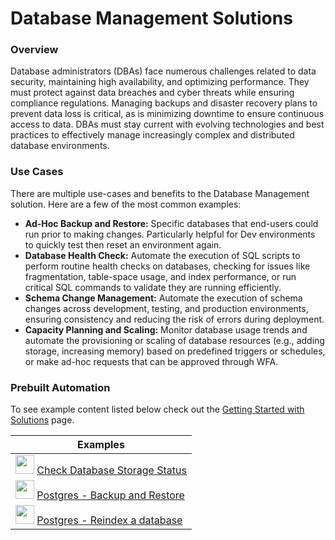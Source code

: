 # Database Management Solutions

### Overview

Database administrators (DBAs) face numerous challenges related to data security, maintaining high availability, and optimizing performance. They must protect against data breaches and cyber threats while ensuring compliance regulations. Managing backups and disaster recovery plans to prevent data loss is critical, as is minimizing downtime to ensure continuous access to data. DBAs must stay current with evolving technologies and best practices to effectively manage increasingly complex and distributed database environments.

### Use Cases

There are multiple use-cases and benefits to the Database Management solution. Here are a few of the most common examples:

- **Ad-Hoc Backup and Restore:** Specific databases that end-users could run prior to making changes. Particularly helpful for Dev environments to quickly test then reset an environment again.
- **Database Health Check:** Automate the execution of SQL scripts to perform routine health checks on databases, checking for issues like fragmentation, table-space usage, and index performance, or run critical SQL commands to validate they are running efficiently.
- **Schema Change Management:** Automate the execution of schema changes across development, testing, and production environments, ensuring consistency and reducing the risk of errors during deployment.
- **Capacity Planning and Scaling:** Monitor database usage trends and automate the provisioning or scaling of database resources (e.g., adding storage, increasing memory) based on predefined triggers or schedules, or make ad-hoc requests that can be approved through WFA.

### Prebuilt Automation 
To see example content listed below check out the [Getting Started with Solutions](/learning/solutions/getting-started.md) page.

| Examples |
| --- |
| <img src="/assets/img/rds-logo.png" width="30" height="30"> [Check Database Storage Status](/learning/solutions/database-management/db-and-autodiag.md) |
| <img src="/assets/img/postgres-logo.png" width="30" height="30"> [Postgres - Backup and Restore](/learning/solutions/database-management/postgres-backup-restore.md) |
| <img src="/assets/img/postgres-logo.png" width="30" height="30"> [Postgres - Reindex a database](/learning/solutions/database-management/postgres-reindex.md) |


